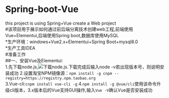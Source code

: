 # Spring-boot-Vue
this project is using Spring+Vue create a Web project</br>
#该项目用于展示如何通过前后端分离技术创建web工程,前端使用Vue+Elementui,后端使用Spring boot,数据库使用MySQL</br>
*生产环境：windows+Vue2.x+Elementui+Spring Boot+mysql8.0</br>
*生产工具IDEA</br>
#准备工作</br>
##一、安装Vue及Elementui:</br>
1.先下载node.js,![下载node.js](https://nodejs.org/zh-cn/).下载完成后输入node -v若出现版本号，则说明安装成功
2.设置淘宝NPM镜像源：`npm install -g cnpm --registry=https://registry.npm.taobao.org`</br>
3.Vue-cli:`cnpm install vue-cli -g`
4.`npm install -g @vue/cli`使用该命令升级cli版本，3.x版本后的Vue支持GUI操作,输入`Vue -V`确认Vue是否安装成功

